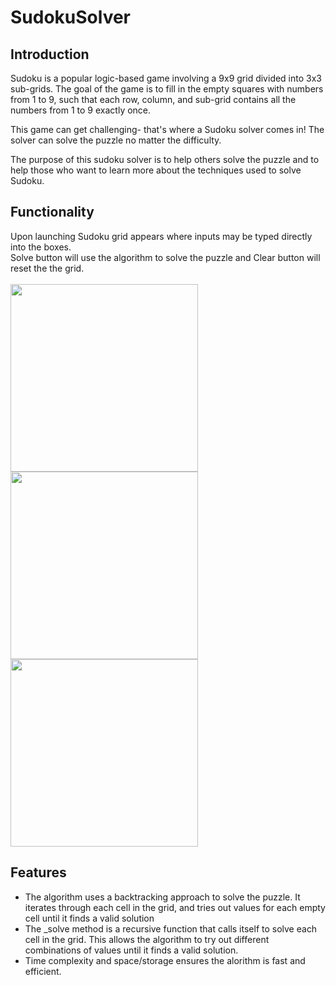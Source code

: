 # SudokuSolver

## Introduction

Sudoku is a popular logic-based game involving a 9x9 grid divided into 3x3 sub-grids. The goal of the game is to fill in the empty squares with numbers from 1 to 9, such that each row, column, and sub-grid contains all the numbers from 1 to 9 exactly once.

This game can get challenging- that's where a Sudoku solver comes in! The solver can solve the puzzle no matter the difficulty. 

The purpose of this sudoku solver is to help others solve the puzzle and to help those who want to learn more about the techniques used to solve Sudoku.

## Functionality

Upon launching Sudoku grid appears where inputs may be typed directly into the boxes.<br>
Solve button will use the algorithm to solve the puzzle and Clear button will reset the the grid.<br><br>
<img src = "https://user-images.githubusercontent.com/75912590/222982067-f9834010-97ae-4b2e-a7ce-f3ce29e6ad3d.png" width ="300" /> <img src = "https://user-images.githubusercontent.com/75912590/222982157-0247b193-0a93-4fd1-94b0-0385bf60d9f0.png" width ="300" /> <img src = "https://user-images.githubusercontent.com/75912590/222984290-0854bce1-7b65-40e5-8d44-2215858d79eb.png" width ="300" />

## Features
* The algorithm uses a backtracking approach to solve the puzzle. It iterates through each cell in the grid, and tries out values for each empty cell until it finds a valid solution
* The _solve method is a recursive function that calls itself to solve each cell in the grid. This allows the algorithm to try out different combinations of values until it finds a valid solution.
* Time complexity and space/storage ensures the alorithm is fast and efficient.
